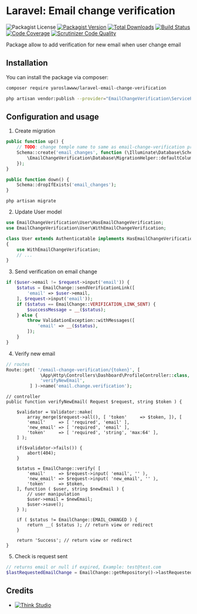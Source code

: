 # Laravel: Email change verification

![Packagist License](https://img.shields.io/packagist/l/yaroslawww/laravel-email-change-verification?color=%234dc71f)
[![Packagist Version](https://img.shields.io/packagist/v/yaroslawww/laravel-email-change-verification)](https://packagist.org/packages/yaroslawww/laravel-email-change-verification)
[![Total Downloads](https://img.shields.io/packagist/dt/yaroslawww/laravel-email-change-verification)](https://packagist.org/packages/yaroslawww/laravel-email-change-verification)
[![Build Status](https://scrutinizer-ci.com/g/yaroslawww/laravel-email-change-verification/badges/build.png?b=master)](https://scrutinizer-ci.com/g/yaroslawww/laravel-email-change-verification/build-status/master)
[![Code Coverage](https://scrutinizer-ci.com/g/yaroslawww/laravel-email-change-verification/badges/coverage.png?b=master)](https://scrutinizer-ci.com/g/yaroslawww/laravel-email-change-verification/?branch=master)
[![Scrutinizer Code Quality](https://scrutinizer-ci.com/g/yaroslawww/laravel-email-change-verification/badges/quality-score.png?b=master)](https://scrutinizer-ci.com/g/yaroslawww/laravel-email-change-verification/?branch=master)



Package allow to add verification for new email when user change email

## Installation

You can install the package via composer:

```bash
composer require yaroslawww/laravel-email-change-verification

php artisan vendor:publish --provider="EmailChangeVerification\ServiceProvider" --tag="config"
```

## Configuration and usage

1. Create migration

```php
public function up() {
    // TODO: change temple name to same as email-change-verification provider
    Schema::create('email_changes', function (\Illuminate\Database\Schema\Blueprint $table) {
        \EmailChangeVerification\Database\MigrationHelper::defaultColumns($table);
    });
}

public function down() {
    Schema::dropIfExists('email_changes');
}
```

```shell
php artisan migrate
```

2. Update User model
   
```php
use EmailChangeVerification\User\HasEmailChangeVerification;
use EmailChangeVerification\User\WithEmailChangeVerification;

class User extends Authenticatable implements HasEmailChangeVerification
{
    use WithEmailChangeVerification;
    // ...
}
```

3. Send verification on email change

```php
if ($user->email != $request->input('email')) {
    $status = EmailChange::sendVerificationLink([
        'email' => $user->email,
    ], $request->input('email'));
    if ($status == EmailChange::VERIFICATION_LINK_SENT) {
        $successMessage = __($status);
    } else {
        throw ValidationException::withMessages([
            'email' => __($status),
        ]);
    }
}
```

4. Verify new email

```php
// routes
Route::get( '/email-change-verification/{token}', [
             \App\Http\Controllers\Dashboard\ProfileController::class,
             'verifyNewEmail',
         ] )->name('email.change.verification');
```
```injectablephp
// controller
public function verifyNewEmail( Request $request, string $token ) {

    $validator = Validator::make(
        array_merge($request->all(), [ 'token'     => $token, ]), [
        'email'     => [ 'required', 'email' ],
        'new_email' => [ 'required', 'email' ],
        'token'     => [ 'required', 'string', 'max:64' ],
    ] );

    if($validator->fails()) {
        abort(404);
    }

    $status = EmailChange::verify( [
        'email'     => $request->input( 'email', '' ),
        'new_email' => $request->input( 'new_email', '' ),
        'token'     => $token,
    ], function ( $user, string $newEmail ) {
        // user manipulation
        $user->email = $newEmail;
        $user->save();
    } );

    if ( $status != EmailChange::EMAIL_CHANGED ) {
        return __( $status ); // return view or redirect
    }

    return 'Success'; // return view or redirect
}
```
5. Check is request sent

```php
// returns email or null if expired, Example: test@test.com
$lastRequestedEmailChange = EmailChange::getRepository()->lastRequestedEmail($user); 
```


## Credits

- [![Think Studio](https://yaroslawww.github.io/images/sponsors/packages/logo-think-studio.png)](https://think.studio/)
